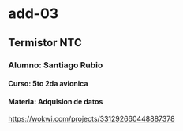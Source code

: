 # add-03

## Termistor NTC

### Alumno: Santiago Rubio

#### Curso: 5to 2da avionica

#### Materia: Adquision de datos

https://wokwi.com/projects/331292660448887378
